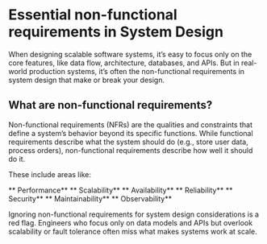 # Essential non-functional requirements in System Design

When designing scalable software systems, it’s easy to focus only on the core features, like data flow, architecture, databases, and APIs. But in real-world production systems, 
it’s often the non-functional requirements in system design that make or break your design.

## What are non-functional requirements?

Non-functional requirements (NFRs) are the qualities and constraints that define a system’s behavior beyond its specific functions. While functional requirements describe what the system
should do (e.g., store user data, process orders), non-functional requirements describe how well it should do it.

These include areas like:

** Performance**
** Scalability**
** Availability**
** Reliability**
** Security**
** Maintainability**
** Observability**

Ignoring non-functional requirements for system design considerations is a red flag. Engineers who focus only on data models and APIs but overlook scalability or fault tolerance
often miss what makes systems work at scale.




